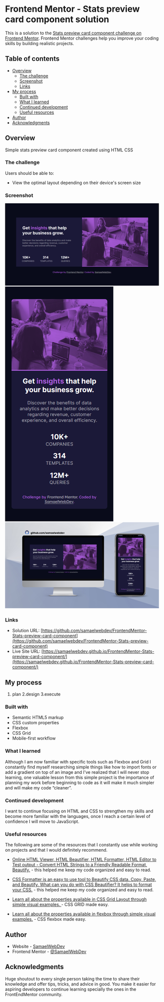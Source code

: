 # Frontend Mentor - Stats preview card component solution

This is a solution to the [Stats preview card component challenge on Frontend Mentor](https://www.frontendmentor.io/challenges/stats-preview-card-component-8JqbgoU62). Frontend Mentor challenges help you improve your coding skills by building realistic projects.

## Table of contents

- [Overview](#overview)
  - [The challenge](#the-challenge)
  - [Screenshot](#screenshot)
  - [Links](#links)
- [My process](#my-process)
  - [Built with](#built-with)
  - [What I learned](#what-i-learned)
  - [Continued development](#continued-development)
  - [Useful resources](#useful-resources)
- [Author](#author)
- [Acknowledgments](#acknowledgments)

## Overview

Simple stats preview card component created using HTML CSS 

### The challenge

Users should be able to:

- View the optimal layout depending on their device's screen size

### Screenshot

![](images/desktop%20preview.png)
![](images/mobile%20preview.png)
![](images/final%20product.png)

### Links

- Solution URL: [https://github.com/samaelwebdev/FrontendMentor-Stats-preview-card-component](https://github.com/samaelwebdev/FrontendMentor-Stats-preview-card-component)
- Live Site URL: [https://samaelwebdev.github.io/FrontendMentor-Stats-preview-card-component/](https://samaelwebdev.github.io/FrontendMentor-Stats-preview-card-component/)

## My process

1. plan
   2.design
   3.execute

### Built with

- Semantic HTML5 markup
- CSS custom properties
- Flexbox
- CSS Grid
- Mobile-first workflow

### What I learned

Although I am now familiar with specific tools such as Flexbox and Grid I constantly find myself researching simple things like how to import fonts or add a gradient on top of an image and I've realized that I will never stop learning, one valuable lesson from this simple project is the importance of planning my work before beginning to code as it will make it much simpler and will make my code “cleaner”.

### Continued development

I want to continue focusing on HTML and CSS to strengthen my skills and become more familiar with the languages, once I reach a certain level of confidence I will move to JavaScript.

### Useful resources

The following are some of the resources that I constantly use while working on projects and that I would definitely recommend.

- [Online HTML Viewer, HTML Beautifier, HTML Formatter, HTML Editor to Test output - Convert HTML Strings to a Friendly Readable Format, Beautify.](https://codebeautify.org/htmlviewer) - this helped me keep my code organized and easy to read.

- [CSS Formatter is an easy to use tool to Beautify CSS data. Copy, Paste, and Beautify. What can you do with CSS Beautifier? It helps to format your CSS.](https://codebeautify.org/css-beautify-minify) - this helped me keep my code organized and easy to read.

- [Learn all about the properties available in CSS Grid Layout through simple visual examples. ](https://grid.malven.co/) - CSS GRID made easy.

- [Learn all about the properties available in flexbox through simple visual examples.](https://flexbox.malven.co/) - CSS flexbox made easy.

## Author

- Website - [SamaelWebDev](https://github.com/samaelwebdev)
- Frontend Mentor - [@SamaelWebDev](https://www.frontendmentor.io/profile/samaelwebdev)

## Acknowledgments

Huge shoutout to every single person taking the time to share their knowledge and offer tips, tricks, and advice in good. You make it easier for aspiring developers to continue learning specially the ones in the FrontEndMentor community.
